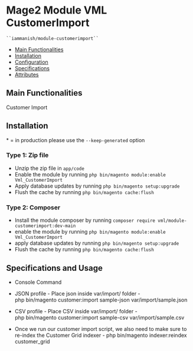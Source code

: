 # Mage2 Module VML CustomerImport

    ``iammanish/module-customerimport``

 - [Main Functionalities](#markdown-header-main-functionalities)
 - [Installation](#markdown-header-installation)
 - [Configuration](#markdown-header-configuration)
 - [Specifications](#markdown-header-specifications)
 - [Attributes](#markdown-header-attributes)


## Main Functionalities
Customer Import 

## Installation
\* = in production please use the `--keep-generated` option

### Type 1: Zip file

 - Unzip the zip file in `app/code`
 - Enable the module by running `php bin/magento module:enable Vml_CustomerImport`
 - Apply database updates by running `php bin/magento setup:upgrade`
 - Flush the cache by running `php bin/magento cache:flush`

### Type 2: Composer

 - Install the module composer by running `composer require vml/module-customerimport:dev-main`
 - enable the module by running `php bin/magento module:enable Vml_CustomerImport`
 - apply database updates by running `php bin/magento setup:upgrade`
 - Flush the cache by running `php bin/magento cache:flush`


## Specifications and Usage

- Console Command
 - JSON profile - Place json inside var/import/ folder -   
    php bin/magento customer:import sample-json var/import/sample.json


 - CSV profile - Place CSV inside var/import/ folder -     
    php bin/magento customer:import sample-csv var/import/sample.csv


 - Once we run our customer import script, we also need to make sure to re-index the Customer Grid indexer - 
    php bin/magento indexer:reindex customer_grid 


